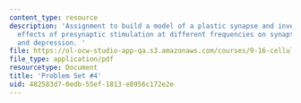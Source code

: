 ```yaml
---
content_type: resource
description: 'Assignment to build a model of a plastic synapse and investigate the
  effects of presynaptic stimulation at different frequencies on synaptic potentiation
  and depression. '
file: https://ol-ocw-studio-app-qa.s3.amazonaws.com/courses/9-16-cellular-neurophysiology-spring-2002/482583d70edb55ef1813e8956c172e2e_problem_set_4.pdf
file_type: application/pdf
resourcetype: Document
title: 'Problem Set #4'
uid: 482583d7-0edb-55ef-1813-e8956c172e2e
---
```

